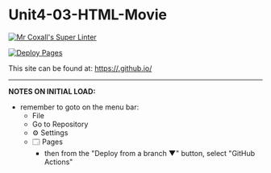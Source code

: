# Unit4-03-HTML-Movie

[![Mr Coxall's Super Linter](https://github.com/ICD2O-Digtital-Tech-Invitations/-Unit4-02-HTML-ColdHot/workflows/Mr%20Coxall's%20Super%20Linter/badge.svg)](https://github.com/ICD2O-Digtital-Tech-Invitations/-Unit4-02-HTML-ColdHot/actions)

[![Deploy Pages](https://github.com/ICD2O-Digtital-Tech-Invitations/-Unit4-02-HTML-ColdHot/workflows/Deploy%20Pages/badge.svg)](https://github.com/ICD2O-Digtital-Tech-Invitations/-Unit4-02-HTML-ColdHot/actions)

This site can be found at: [https://<OWNER>.github.io/<REPOSITORY>](https://<OWNER>.github.io/<REPOSITORY>)

---

**NOTES ON INITIAL LOAD:**
- remember to goto on the menu bar:
  - File
  - Go to Repository
  - ⚙ Settings
  - 🗔 Pages
    - then from the "Deploy from a branch ▼" button, select "GitHub Actions"
